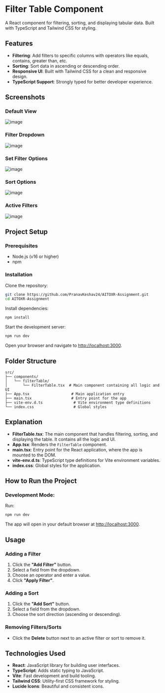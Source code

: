# Filter Table Component

A React component for filtering, sorting, and displaying tabular data. Built with TypeScript and Tailwind CSS for styling.

## Features

- **Filtering**: Add filters to specific columns with operators like equals, contains, greater than, etc.
- **Sorting**: Sort data in ascending or descending order.
- **Responsive UI**: Built with Tailwind CSS for a clean and responsive design.
- **TypeScript Support**: Strongly typed for better developer experience.

## Screenshots

### Default View
![image](https://github.com/user-attachments/assets/73fc2bff-a66e-4d12-94d5-e5aa0608b689)


### Filter Dropdown
![image](https://github.com/user-attachments/assets/db515680-75a0-45d6-8ccb-f8daf5291a65)

### Set Filter Options
![image](https://github.com/user-attachments/assets/5000fbde-12f1-4ab2-b1e1-f8fff6073f66)


### Sort Options
![image](https://github.com/user-attachments/assets/55656eef-4430-4a8a-92eb-b3e1a67a43e0)


### Active Filters
![image](https://github.com/user-attachments/assets/c0adfd39-b123-40e7-ad52-87041049a700)


## Project Setup

### Prerequisites
- Node.js (v16 or higher)
- npm

### Installation

Clone the repository:
```sh
git clone https://github.com/PranavKeshav24/AITOXR-Assignment.git
cd AITOXR-Assignment
```

Install dependencies:
```sh
npm install
```

Start the development server:
```sh
npm run dev
```

Open your browser and navigate to [http://localhost:3000](http://localhost:3000).

## Folder Structure
```
src/
├── components/
│   └── filterTable/
│       └── FilterTable.tsx  # Main component containing all logic and UI
├── App.tsx                   # Main application entry
├── main.tsx                  # Entry point for the app
├── vite-env.d.ts              # Vite environment type definitions
└── index.css                  # Global styles
```

## Explanation

- **FilterTable.tsx**: The main component that handles filtering, sorting, and displaying the table. It contains all the logic and UI.
- **App.tsx**: Renders the `FilterTable` component.
- **main.tsx**: Entry point for the React application, where the app is mounted to the DOM.
- **vite-env.d.ts**: TypeScript type definitions for Vite environment variables.
- **index.css**: Global styles for the application.

## How to Run the Project

### Development Mode:
Run:
```sh
npm run dev
```
The app will open in your default browser at [http://localhost:3000](http://localhost:3000).

## Usage

### Adding a Filter
1. Click the **"Add Filter"** button.
2. Select a field from the dropdown.
3. Choose an operator and enter a value.
4. Click **"Apply Filter"**.

### Adding a Sort
1. Click the **"Add Sort"** button.
2. Select a field from the dropdown.
3. Choose the sort direction (ascending or descending).

### Removing Filters/Sorts
- Click the **Delete** button next to an active filter or sort to remove it.

## Technologies Used

- **React**: JavaScript library for building user interfaces.
- **TypeScript**: Adds static typing to JavaScript.
- **Vite**: Fast development and build tooling.
- **Tailwind CSS**: Utility-first CSS framework for styling.
- **Lucide Icons**: Beautiful and consistent icons.

